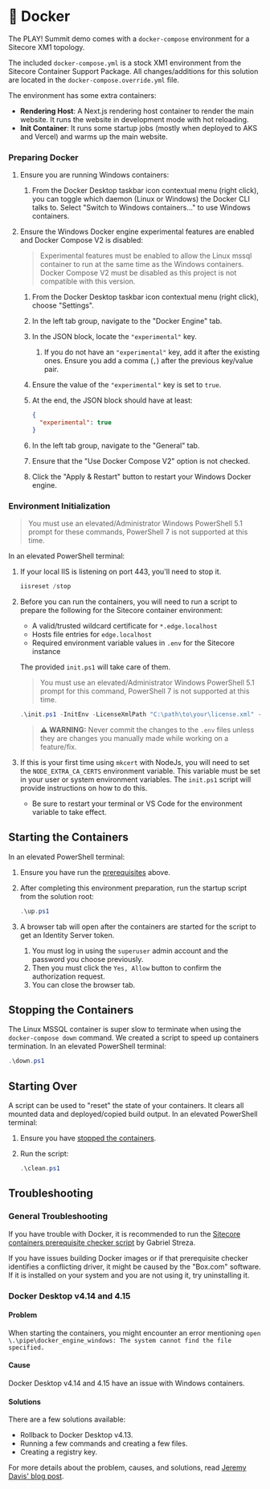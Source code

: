 # 🐳 Docker

The PLAY! Summit demo comes with a `docker-compose` environment for a Sitecore XM1 topology.

The included `docker-compose.yml` is a stock XM1 environment from the Sitecore Container Support Package. All changes/additions for this solution are located in the `docker-compose.override.yml` file.

The environment has some extra containers:

- **Rendering Host**: A Next.js rendering host container to render the main website. It runs the website in development mode with hot reloading.
- **Init Container**: It runs some startup jobs (mostly when deployed to AKS and Vercel) and warms up the main website.

### Preparing Docker

1. Ensure you are running Windows containers:
   1. From the Docker Desktop taskbar icon contextual menu (right click), you can toggle which daemon (Linux or Windows) the Docker CLI talks to. Select "Switch to Windows containers..." to use Windows containers.
2. Ensure the Windows Docker engine experimental features are enabled and Docker Compose V2 is disabled:

   > Experimental features must be enabled to allow the Linux mssql container to run at the same time as the Windows containers. Docker Compose V2 must be disabled as this project is not compatible with this version.

   1. From the Docker Desktop taskbar icon contextual menu (right click), choose "Settings".
   2. In the left tab group, navigate to the "Docker Engine" tab.
   3. In the JSON block, locate the `"experimental"` key.
      1. If you do not have an `"experimental"` key, add it after the existing ones. Ensure you add a comma (`,`) after the previous key/value pair.
   4. Ensure the value of the `"experimental"` key is set to `true`.
   5. At the end, the JSON block should have at least:

      ```json
      {
        "experimental": true
      }
      ```

   6. In the left tab group, navigate to the "General" tab.
   7. Ensure that the "Use Docker Compose V2" option is not checked.
   8. Click the "Apply & Restart" button to restart your Windows Docker engine.

### Environment Initialization

> You must use an elevated/Administrator Windows PowerShell 5.1 prompt for these commands, PowerShell 7 is not supported at this time.

In an elevated PowerShell terminal:

1. If your local IIS is listening on port 443, you'll need to stop it.

   ```ps1
   iisreset /stop
   ```

2. Before you can run the containers, you will need to run a script to prepare the following for the Sitecore container environment:
   - A valid/trusted wildcard certificate for `*.edge.localhost`
   - Hosts file entries for `edge.localhost`
   - Required environment variable values in `.env` for the Sitecore instance

   The provided `init.ps1` will take care of them.

   > You must use an elevated/Administrator Windows PowerShell 5.1 prompt for this command, PowerShell 7 is not supported at this time.

    ```ps1
    .\init.ps1 -InitEnv -LicenseXmlPath "C:\path\to\your\license.xml" -AdminPassword "DesiredAdminPassword"
    ```

    > **⚠ WARNING:** Never commit the changes to the `.env` files unless they are changes you manually made while working on a feature/fix.

3. If this is your first time using `mkcert` with NodeJs, you will need to set the `NODE_EXTRA_CA_CERTS` environment variable. This variable must be set in your user or system environment variables. The `init.ps1` script will provide instructions on how to do this.
    - Be sure to restart your terminal or VS Code for the environment variable to take effect.

## Starting the Containers

In an elevated PowerShell terminal:

1. Ensure you have run the [prerequisites](#Prerequisites) above.

2. After completing this environment preparation, run the startup script from the solution root:

    ```ps1
    .\up.ps1
    ```

3. A browser tab will open after the containers are started for the script to get an Identity Server token.
   1. You must log in using the `superuser` admin account and the password you choose previously.
   2. Then you must click the `Yes, Allow` button to confirm the authorization request.
   3. You can close the browser tab.

## Stopping the Containers

The Linux MSSQL container is super slow to terminate when using the `docker-compose down` command. We created a script to speed up containers termination. In an elevated PowerShell terminal:

```ps1
.\down.ps1
```

## Starting Over

A script can be used to "reset" the state of your containers. It clears all mounted data and deployed/copied build output. In an elevated PowerShell terminal:

1. Ensure you have [stopped the containers](#stopping-the-containers).
2. Run the script:

    ```ps1
    .\clean.ps1
    ```

## Troubleshooting

### General Troubleshooting

If you have trouble with Docker, it is recommended to run the [Sitecore containers prerequisite checker script](https://github.com/strezag/sitecore-containers-prerequisites) by Gabriel Streza.

If you have issues building Docker images or if that prerequisite checker identifies a conflicting driver, it might be caused by the "Box.com" software. If it is installed on your system and you are not using it, try uninstalling it.

### Docker Desktop v4.14 and 4.15

#### Problem

When starting the containers, you might encounter an error mentioning `open \.\pipe\docker_engine_windows: The system cannot find the file specified.`

#### Cause

Docker Desktop v4.14 and 4.15 have an issue with Windows containers.

#### Solutions

There are a few solutions available:

- Rollback to Docker Desktop v4.13.
- Running a few commands and creating a few files.
- Creating a registry key.

For more details about the problem, causes, and solutions, read [Jeremy Davis' blog post](https://blog.jermdavis.dev/posts/2022/fix-broken-pipe-docker-engine-windows).
